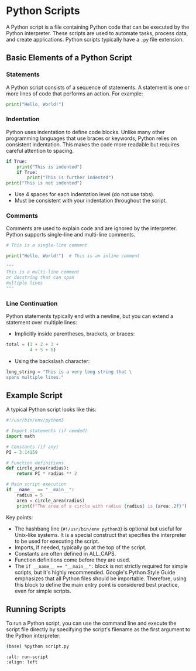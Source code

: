 # Python Scripts

A Python script is a file containing Python code that can be executed by the Python interpreter. These scripts are used to automate tasks, process data, and create applications. Python scripts typically have a `.py` file extension.

## Basic Elements of a Python Script

### Statements

A Python script consists of a sequence of statements. A statement is one or more lines of code that performs an action. For example:

```python
print("Hello, World!")
```


### Indentation

Python uses indentation to define code blocks. Unlike many other programming languages that use braces or keywords, Python relies on consistent indentation. This makes the code more readable but requires careful attention to spacing.

```python
if True:
    print("This is indented")
    if True:
        print("This is further indented")
print("This is not indented")
```

- Use 4 spaces for each indentation level (do not use tabs).
- Must be consistent with your indentation throughout the script.

### Comments

Comments are used to explain code and are ignored by the interpreter. Python supports single-line and multi-line comments.

```python
# This is a single-line comment

print("Hello, World!")  # This is an inline comment

"""
This is a multi-line comment
or docstring that can span
multiple lines
"""
```

### Line Continuation

Python statements typically end with a newline, but you can extend a statement over multiple lines:

- Implicitly inside parentheses, brackets, or braces:

```python
total = (1 + 2 + 3 +
         4 + 5 + 6)
```

- Using the backslash character:

```python
long_string = "This is a very long string that \
spans multiple lines."
```

## Example Script

A typical Python script looks like this:

```python
#!/usr/bin/env/python3

# Import statements (if needed)
import math

# Constants (if any)
PI = 3.14159

# Function definitions
def circle_area(radius):
    return PI * radius ** 2

# Main script execution
if __name__ == "__main__":
    radius = 5
    area = circle_area(radius)
    print(f"The area of a circle with radius {radius} is {area:.2f}")
```

Key points:
- The hashbang line (`#!/usr/bin/env python3`) is optional but useful for Unix-like systems.  It is a special construct that specifies the interpreter to be used for executing the script.
- Imports, if needed, typically go at the top of the script.
- Constants are often defined in ALL_CAPS.
- Function definitions come before they are used.
- The `if __name__ == "__main__":` block is not strictly required for simple scripts, but it's highly recommended. Google's Python Style Guide emphasizes that all Python files should be importable. Therefore, using this block to define the main entry point is considered best practice, even for simple scripts.

## Running Scripts

To run a Python script, you can use the command line and execute the script file directly by specifying the script's filename as the first argument to the Python interpreter:

```bash
(base) %python script.py
```

```{image} ../python-scripts/run-script.png
:alt: run-script
:align: left
```
